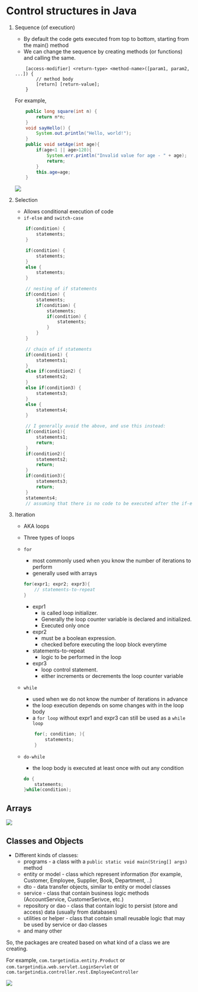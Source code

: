 # Control structures in Java

1. Sequence (of execution)

    - By default the code gets executed from top to bottom, starting from the main() method
    - We can change the sequence by creating methods (or functions) and calling the same.

    ```
        [access-modifier] <return-type> <method-name>([param1, param2, ...]) {
            // method body
            [return] [return-value];
        }
    ```

    For example,

    ```java
        public long square(int n) {
            return n*n;
        }
        void sayHello() {
            System.out.println("Hello, world!");
        }
        public void setAge(int age){
            if(age<1 || age>120){
                System.err.println("Invalid value for age - " + age);
                return;
            }
            this.age=age;
        }
    ```

    ![](./images/stack.dio.png)

1. Selection

    - Allows conditional execution of code
    - `if-else` and `switch-case`

    ```java
        if(condition) {
            statements;
        }

        if(condition) {
            statements;
        }
        else {
            statements;
        }

        // nesting of if statements
        if(condition) {
            statements;
            if(condition) {
                statements;
                if(condition) {
                    statements;
                }
            }
        }

        // chain of if statements
        if(condition1) {
            statements1;
        }
        else if(condition2) {
            statements2;
        }
        else if(condition3) {
            statements3;
        }
        else {
            statements4;
        }

        // I generally avoid the above, and use this instead:
        if(condition1){
            statements1;
            return;
        }
        if(condition2){
            statements2;
            return;
        }
        if(condition3){
            statements3;
            return;
        }
        statements4;
        // assuming that there is no code to be executed after the if-else statements
    ```

1. Iteration

    - AKA loops
    - Three types of loops
    - `for`

        - most commonly used when you know the number of iterations to perform
        - generally used with arrays

        ```java
        for(expr1; expr2; expr3){
            // statements-to-repeat
        }
        ```

        - expr1
            - is called loop initializer.
            - Generally the loop counter variable is declared and initialized.
            - Executed only once
        - expr2
            - must be a boolean expression.
            - checked before executing the loop block everytime
        - statements-to-repeat
            - logic to be performed in the loop
        - expr3
            - loop control statement.
            - either increments or decrements the loop counter variable

    - `while`
        - used when we do not know the number of iterations in advance
        - the loop execution depends on some changes with in the loop body
        - a `for loop` without expr1 and expr3 can still be used as a `while loop`
        ```java
            for(; condition; ){
                statements;
            }
        ```
    - `do-while`
        - the loop body is executed at least once with out any condition
        ```java
        do {
            statements;
        }while(condition);
        ```

## Arrays

![](./images/arrays.dio.png)

## Classes and Objects

-   Different kinds of classes:
    -   programs - a class with a `public static void main(String[] args)` method
    -   entity or model - class which represent information (for example, Customer, Employee, Supplier, Book, Department, ..)
    -   dto - data transfer objects, similar to entity or model classes
    -   service - class that contain business logic methods (AccountService, CustomerSerivce, etc.)
    -   repository or dao - class that contain logic to persist (store and access) data (usually from databases)
    -   utilities or helper - class that contain small reusable logic that may be used by service or dao classes
    -   and many other

So, the packages are created based on what kind of a class we are creating.

For example, `com.targetindia.entity.Product` or `com.targetindia.web.servlet.LoginServlet` or `com.targetindia.controller.rest.EmployeeController`

![](./images/person.dio.png)